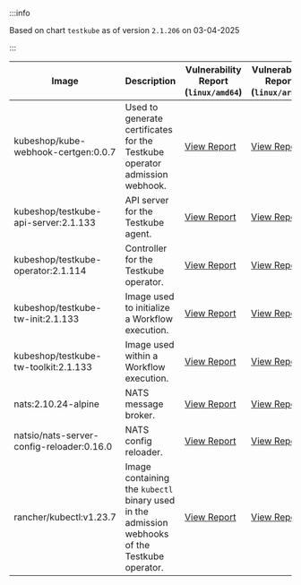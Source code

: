 :::info

Based on chart `testkube` as of version `2.1.206` on 03-04-2025

:::

| Image | Description | Vulnerability Report (`linux/amd64`) | Vulnerability Report (`linux/arm64`) | Docker Image |
|-------|-------------|----------------------------------------|----------------------------------------|--------------|
| kubeshop/kube-webhook-certgen:0.0.7 | Used to generate certificates for the Testkube operator admission webhook. | [View Report](./kube-webhook-certgen-0.0.7_linux_amd64.md) | [View Report](./kube-webhook-certgen-0.0.7_linux_arm64.md) | [View Image](https://hub.docker.com/layers/kubeshop/kube-webhook-certgen/0.0.7/images/sha256-99c5ac7ef7cf17b180a3ae9d11144120ff203017d6bd805dc95ab2648a5a6e7e?context=explore) |
| kubeshop/testkube-api-server:2.1.133 | API server for the Testkube agent. | [View Report](./testkube-api-server-2.1.133_linux_amd64.md) | [View Report](./testkube-api-server-2.1.133_linux_arm64.md) | [View Image](https://hub.docker.com/layers/kubeshop/testkube-api-server/2.1.133/images/sha256-99cdad2fd22db38d6bcba9e9101a6021f7108bbc8e0562e11a227814d6c82f9f?context=explore) |
| kubeshop/testkube-operator:2.1.114 | Controller for the Testkube operator. | [View Report](./testkube-operator-2.1.114_linux_amd64.md) | [View Report](./testkube-operator-2.1.114_linux_arm64.md) | [View Image](https://hub.docker.com/layers/kubeshop/testkube-operator/2.1.114/images/sha256-991e29661ac75736b10a7ec5a1dc37076c0c1e21195c2e1fe0df6ed8a0d39964?context=explore) |
| kubeshop/testkube-tw-init:2.1.133 | Image used to initialize a Workflow execution. | [View Report](./testkube-tw-init-2.1.133_linux_amd64.md) | [View Report](./testkube-tw-init-2.1.133_linux_arm64.md) | [View Image](https://hub.docker.com/layers/kubeshop/testkube-tw-init/2.1.133/images/sha256-e2170d62677620318fe0ffdab6f2fe76e2ffd18f19c48ff77f6a22f7f2f00082?context=explore) |
| kubeshop/testkube-tw-toolkit:2.1.133 | Image used within a Workflow execution. | [View Report](./testkube-tw-toolkit-2.1.133_linux_amd64.md) | [View Report](./testkube-tw-toolkit-2.1.133_linux_arm64.md) | [View Image](https://hub.docker.com/layers/kubeshop/testkube-tw-toolkit/2.1.133/images/sha256-055cfb21dad96559e6913b7dd785655abbf056dfd0e89083dcbc3dcac46bab60?context=explore) |
| nats:2.10.24-alpine | NATS message broker. | [View Report](./nats-2.10.24-alpine_linux_amd64.md) | [View Report](./nats-2.10.24-alpine_linux_arm64.md) | [View Image](https://hub.docker.com/layers/library/nats/2.10.24-alpine/images/sha256-d13ec5ce79a02e1be937820dd36db611e25bd0c08cd9947fa9a5d52a56bf91fc?context=explore) |
| natsio/nats-server-config-reloader:0.16.0 | NATS config reloader. | [View Report](./nats-server-config-reloader-0.16.0_linux_amd64.md) | [View Report](./nats-server-config-reloader-0.16.0_linux_arm64.md) | [View Image](https://hub.docker.com/layers/natsio/nats-server-config-reloader/0.16.0/images/sha256-6e1f185d0f39fdf6032872bd20f1ce134d4e18c923d55f7cf93d40afcf6a8ffe?context=explore) |
| rancher/kubectl:v1.23.7 | Image containing the `kubectl` binary used in the admission webhooks of the Testkube operator. | [View Report](./kubectl-v1.23.7_linux_amd64.md) | [View Report](./kubectl-v1.23.7_linux_arm64.md) | [View Image](https://hub.docker.com/layers/rancher/kubectl/v1.23.7/images/sha256-139cffe27d95d9b3cdeb782a7456cf5eb6a2d18b7a90b85a2c0bde4ff295bae8?context=explore) |
